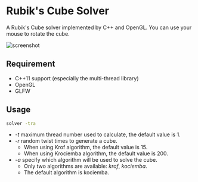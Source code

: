 # Rubik's Cube Solver

A Rubik's Cube solver implemented by C++ and OpenGL. You can use your mouse to rotate the cube.

![screenshot](https://raw.githubusercontent.com/miskcoo/rubik-cube/master/demo.gif)

## Requirement

* C++11 support (especially the multi-thread library)
* OpenGL
* GLFW

## Usage

```bash
solver -tra
```
* *-t* maximum thread number used to calculate, the default value is 1.
* *-r* random twist times to generate a cube.
  * When using Krof algorithm, the default value is 15.
  * When using Krociemba algorithm, the default value is 200.
* *-a* specify which algorithm will be used to solve the cube. 
  * Only two algorithms are available: *krof*, *kociemba*. 
  * The default algorithm is kociemba.
